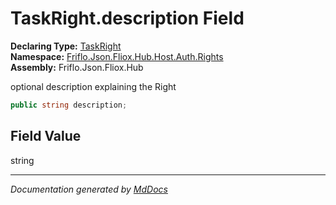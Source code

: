 ﻿<!--  
  <auto-generated>   
    The contents of this file were generated by a tool.  
    Changes to this file may be list if the file is regenerated  
  </auto-generated>   
-->

# TaskRight.description Field

**Declaring Type:** [TaskRight](../index.md)  
**Namespace:** [Friflo.Json.Fliox.Hub.Host.Auth.Rights](../../index.md)  
**Assembly:** Friflo.Json.Fliox.Hub

optional description explaining the Right

```csharp
public string description;
```

## Field Value

string

___

*Documentation generated by [MdDocs](https://github.com/ap0llo/mddocs)*
